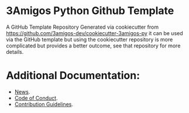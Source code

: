 # 3Amigos Python Github Template
A GitHub Template Repository Generated via cookiecutter from https://github.com/3amigos-dev/cookiecutter-3amigos-py it can be used via the GitHub template but using the cookiecutter repository is more complicated but provides a better outcome, see that repository for more details.

# Additional Documentation:
* [News](NEWS.rst).
* [Code of Conduct](CODE_OF_CONDUCT.md).
* [Contribution Guidelines](CONTRIBUTING.md).
